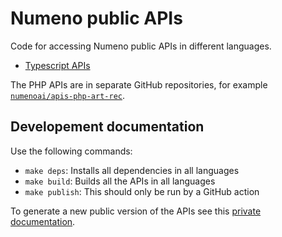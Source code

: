 # Numeno public APIs

Code for accessing Numeno public APIs in different languages.

- [Typescript APIs](./ts/README.md)

The PHP APIs are in separate GitHub repositories, for example [`numenoai/apis-php-art-rec`](https://github.com/numenoai/apis-php-art-rec).

## Developement documentation

Use the following commands:

- `make deps`: Installs all dependencies in all languages
- `make build`: Builds all the APIs in all languages
- `make publish`: This should only be run by a GitHub action

To generate a new public version of the APIs see this [private documentation](https://github.com/waverlyai/numeno-apis/blob/main/docs/public.md).
